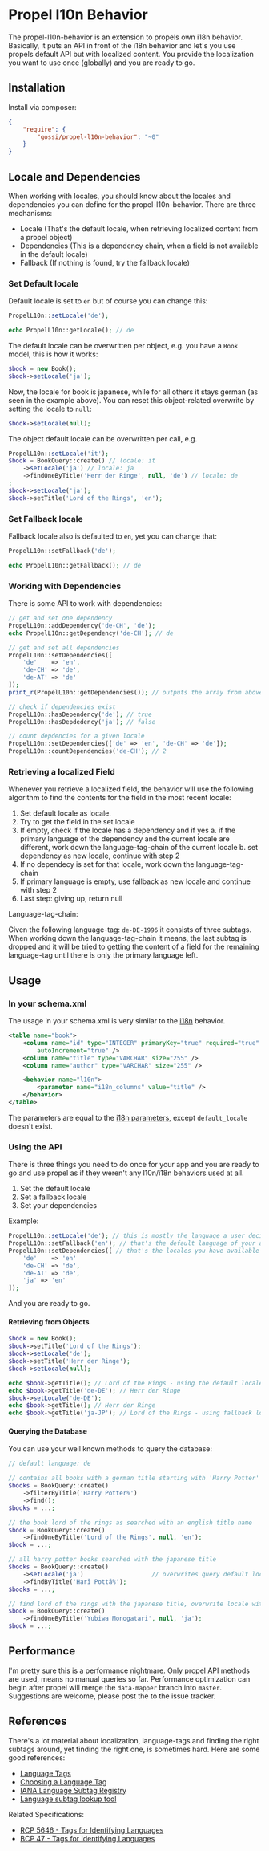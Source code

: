 Propel l10n Behavior
====================

The propel-l10n-behavior is an extension to propels own i18n behavior. Basically, it puts an API in front of the i18n behavior and let's you use propels default API but with localized content. You provide the localization you want to use once (globally) and you are ready to go.

## Installation

Install via composer:

```json
{
    "require": {
        "gossi/propel-l10n-behavior": "~0"
    }
}
```

## Locale and Dependencies
When working with locales, you should know about the locales and dependencies you can define for the propel-l10n-behavior. There are three mechanisms:

- Locale (That's the default locale, when retrieving localized content from a propel object)
- Dependencies (This is a dependency chain, when a field is not available in the default locale)
- Fallback (If nothing is found, try the fallback locale)

### Set Default locale

Default locale is set to `en` but of course you can change this:

```php
PropelL10n::setLocale('de');

echo PropelL10n::getLocale(); // de
```

The default locale can be overwritten per object, e.g. you have a `Book` model, this is how it works:

```php
$book = new Book();
$book->setLocale('ja');
```

Now, the locale for book is japanese, while for all others it stays german (as seen in the example above). You can reset this object-related overwrite by setting the locale to `null`:

```php
$book->setLocale(null);
```

The object default locale can be overwritten per call, e.g.

```php
PropelL10n::setLocale('it');
$book = BookQuery::create() // locale: it
	->setLocale('ja') // locale: ja
	->findOneByTitle('Herr der Ringe', null, 'de') // locale: de
;
$book->setLocale('ja');
$book->setTitle('Lord of the Rings', 'en');
```

### Set Fallback locale

Fallback locale also is defaulted to `en`, yet you can change that:

```php
PropelL10n::setFallback('de');

echo PropelL10n::getFallback(); // de
```

### Working with Dependencies

There is some API to work with dependencies:

```php
// get and set one dependency
PropelL10n::addDependency('de-CH', 'de');
echo PropelL10n::getDependency('de-CH'); // de

// get and set all dependencies
PropelL10n::setDependencies([
	'de'	=> 'en',
	'de-CH' => 'de',
	'de-AT' => 'de'
]);
print_r(PropelL10n::getDependencies()); // outputs the array from above

// check if dependencies exist
PropelL10n::hasDependency('de'); // true
PropelL10n::hasDepdedency('ja'); // false

// count depdencies for a given locale
PropelL10n::setDependencies(['de' => 'en', 'de-CH' => 'de']);
PropelL10n::countDependencies('de-CH'); // 2
```

### Retrieving a localized Field

Whenever you retrieve a localized field, the behavior will use the following algorithm to find the contents for the field in the most recent locale:

1. Set default locale as locale.
2. Try to get the field in the set locale
3. If empty, check if the locale has a dependency and if yes
	a. if the primary language of the dependency and the current locale are different, work down the language-tag-chain of the current locale
	b. set dependency as new locale, continue with step 2
4. If no dependecy is set for that locale, work down the language-tag-chain
4. If primary language is empty, use fallback as new locale and continue with step 2
5. Last step: giving up, return null

Language-tag-chain:

Given the following language-tag: `de-DE-1996` it consists of three subtags. When working down the language-tag-chain it means, the last subtag is dropped and it will be tried to getting the content of a field for the remaining language-tag until there is only the primary language left.


## Usage

### In your schema.xml

The usage in your schema.xml is very similar to the [i18n](http://propelorm.org/documentation/behaviors/i18n.html) behavior.

```xml
<table name="book">
	<column name="id" type="INTEGER" primaryKey="true" required="true"
		autoIncrement="true" />
	<column name="title" type="VARCHAR" size="255" />
	<column name="author" type="VARCHAR" size="255" />

	<behavior name="l10n">
		<parameter name="i18n_columns" value="title" />
	</behavior>
</table>
```

The parameters are equal to the [i18n parameters](http://propelorm.org/documentation/behaviors/i18n.html#parameters), except `default_locale` doesn't exist.

### Using the API

There is three things you need to do once for your app and you are ready to go and use propel as if they weren't any l10n/i18n behaviors used at all.

1. Set the default locale
2. Set a fallback locale
3. Set your dependencies

Example:

```php
PropelL10n::setLocale('de'); // this is mostly the language a user decided to use
PropelL10n::setFallback('en'); // that's the default language of your app
PropelL10n::setDependencies([ // that's the locales you have available
	'de'	=> 'en'
	'de-CH' => 'de',
	'de-AT' => 'de',
	'ja' => 'en'
]);
```

And you are ready to go.

#### Retrieving from Objects

```php
$book = new Book();
$book->setTitle('Lord of the Rings');
$book->setLocale('de');
$book->setTitle('Herr der Ringe');
$book->setLocale(null);

echo $book->getTitle(); // Lord of the Rings - using the default locale (`en`)
echo $book->getTitle('de-DE'); // Herr der Ringe
$book->setLocale('de-DE');
echo $book->getTitle(); // Herr der Ringe
echo $book->getTitle('ja-JP'); // Lord of the Rings - using fallback locale (`en`)
```

#### Querying the Database

You can use your well known methods to query the database:

```php
// default language: de

// contains all books with a german title starting with 'Harry Potter'
$books = BookQuery::create()
	->filterByTitle('Harry Potter%')
	->find();
$books = ...; 

// the book lord of the rings as searched with an english title name
$book = BookQuery::create()
	->findOneByTitle('Lord of the Rings', null, 'en');
$book = ...; 

// all harry potter books searched with the japanese title
$books = BookQuery::create()
	->setLocale('ja')					// overwrites query default locale
	->findByTitle('Harī Pottā%');
$books = ...;

// find lord of the rings with the japanese title, overwrite locale with the filter method
$book = BookQuery::create()
	->findOneByTitle('Yubiwa Monogatari', null, 'ja');
$book = ...;
```


## Performance

I'm pretty sure this is a performance nightmare. Only propel API methods are used, means no manual queries so far. Performance optimization can begin after propel will merge the `data-mapper` branch into `master`. Suggestions are welcome, please post the to the issue tracker.

## References

There's a lot material about localization, language-tags and finding the right subtags around, yet finding the right one, is sometimes hard. Here are some good references:

- [Language Tags](http://www.w3.org/International/articles/language-tags/)
- [Choosing a Language Tag](http://www.w3.org/International/questions/qa-choosing-language-tags)
- [IANA Language Subtag Registry](https://www.iana.org/assignments/language-subtag-registry/language-subtag-registry)
- [Language subtag lookup tool](https://r12a.github.io/apps/subtags/)

Related Specifications:

- [RCP 5646 - Tags for Identifying Languages](https://tools.ietf.org/html/rfc5646)
- [BCP 47 - Tags for Identifying Languages](https://www.rfc-editor.org/bcp/bcp47.txt)





